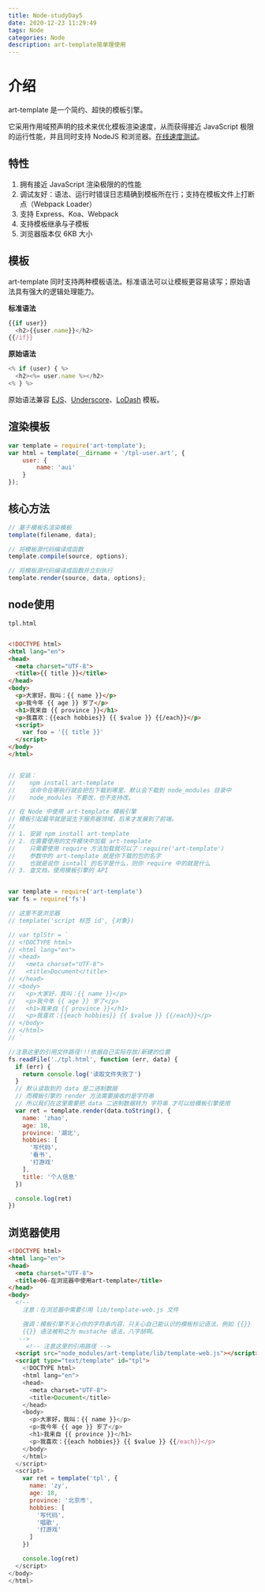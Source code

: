 ```yaml
---
title: Node-studyDay5
date: 2020-12-23 11:29:49
tags: Node
categories: Node
description: art-template简单理使用
---
```


# 介绍

art-template 是一个简约、超快的模板引擎。

它采用作用域预声明的技术来优化模板渲染速度，从而获得接近 JavaScript 极限的运行性能，并且同时支持 NodeJS 和浏览器。[在线速度测试](http://aui.github.io/art-template/rendering-test/)。

## 特性

1. 拥有接近 JavaScript 渲染极限的的性能
2. 调试友好：语法、运行时错误日志精确到模板所在行；支持在模板文件上打断点（Webpack Loader）
3. 支持 Express、Koa、Webpack
4. 支持模板继承与子模板
5. 浏览器版本仅 6KB 大小

## 模板

art-template 同时支持两种模板语法。标准语法可以让模板更容易读写；原始语法具有强大的逻辑处理能力。

**标准语法**

```js
{{if user}}
  <h2>{{user.name}}</h2>
{{/if}}
```

**原始语法**

```js
<% if (user) { %>
  <h2><%= user.name %></h2>
<% } %>
```

原始语法兼容 [EJS](http://ejs.co/)、[Underscore](http://underscorejs.org/#template)、[LoDash](https://lodash.com/docs/#template) 模板。

## 渲染模板

```js
var template = require('art-template');
var html = template(__dirname + '/tpl-user.art', {
    user: {
        name: 'aui'
    }
});
```

## 核心方法

```js
// 基于模板名渲染模板
template(filename, data);

// 将模板源代码编译成函数
template.compile(source, options);

// 将模板源代码编译成函数并立刻执行
template.render(source, data, options);
```

## node使用

`tpl.html`

```html

<!DOCTYPE html>
<html lang="en">
<head>
  <meta charset="UTF-8">
  <title>{{ title }}</title>
</head>
<body>
  <p>大家好，我叫：{{ name }}</p>
  <p>我今年 {{ age }} 岁了</p>
  <h1>我来自 {{ province }}</h1>
  <p>我喜欢：{{each hobbies}} {{ $value }} {{/each}}</p>
  <script>
    var foo = '{{ title }}'
  </script>
</body>
</html>

```

```js

// 安装：
//    npm install art-template
//    该命令在哪执行就会把包下载到哪里。默认会下载到 node_modules 目录中
//    node_modules 不要改，也不支持改。

// 在 Node 中使用 art-template 模板引擎
// 模板引起最早就是诞生于服务器领域，后来才发展到了前端。
// 
// 1. 安装 npm install art-template
// 2. 在需要使用的文件模块中加载 art-template
//    只需要使用 require 方法加载就可以了：require('art-template')
//    参数中的 art-template 就是你下载的包的名字
//    也就是说你 isntall 的名字是什么，则你 require 中的就是什么
// 3. 查文档，使用模板引擎的 API


var template = require('art-template')
var fs = require('fs')

// 这里不是浏览器
// template('script 标签 id', {对象})

// var tplStr = `
// <!DOCTYPE html>
// <html lang="en">
// <head>
//   <meta charset="UTF-8">
//   <title>Document</title>
// </head>
// <body>
//   <p>大家好，我叫：{{ name }}</p>
//   <p>我今年 {{ age }} 岁了</p>
//   <h1>我来自 {{ province }}</h1>
//   <p>我喜欢：{{each hobbies}} {{ $value }} {{/each}}</p>
// </body>
// </html>
// `

//注意这里的引用文件路径!!!依据自己实际存放/新建的位置
fs.readFile('./tpl.html', function (err, data) {
  if (err) {
    return console.log('读取文件失败了')
  }
  // 默认读取到的 data 是二进制数据
  // 而模板引擎的 render 方法需要接收的是字符串
  // 所以我们在这里需要把 data 二进制数据转为 字符串 才可以给模板引擎使用
  var ret = template.render(data.toString(), {
    name: 'zhao',
    age: 18,
    province: '湖北',
    hobbies: [
      '写代码',
      '看书',
      '打游戏'
    ],
    title: '个人信息'
  })

  console.log(ret)
})

```

## 浏览器使用

```html
<!DOCTYPE html>
<html lang="en">
<head>
  <meta charset="UTF-8">
  <title>06-在浏览器中使用art-template</title>
</head>
<body>
  <!-- 
    注意：在浏览器中需要引用 lib/template-web.js 文件

    强调：模板引擎不关心你的字符串内容，只关心自己能认识的模板标记语法，例如 {{}}
    {{}} 语法被称之为 mustache 语法，八字胡啊。
   -->
     <!-- 注意这里的引用路径 -->
  <script src="node_modules/art-template/lib/template-web.js"></script>
  <script type="text/template" id="tpl">
    <!DOCTYPE html>
    <html lang="en">
    <head>
      <meta charset="UTF-8">
      <title>Document</title>
    </head>
    <body>
      <p>大家好，我叫：{{ name }}</p>
      <p>我今年 {{ age }} 岁了</p>
      <h1>我来自 {{ province }}</h1>
      <p>我喜欢：{{each hobbies}} {{ $value }} {{/each}}</p>
    </body>
    </html>
  </script>
  <script>
    var ret = template('tpl', {
      name: 'zy',
      age: 18,
      province: '北京市',
      hobbies: [
        '写代码',
        '唱歌',
        '打游戏'
      ]
    })

    console.log(ret)
  </script>
</body>
</html>

```

